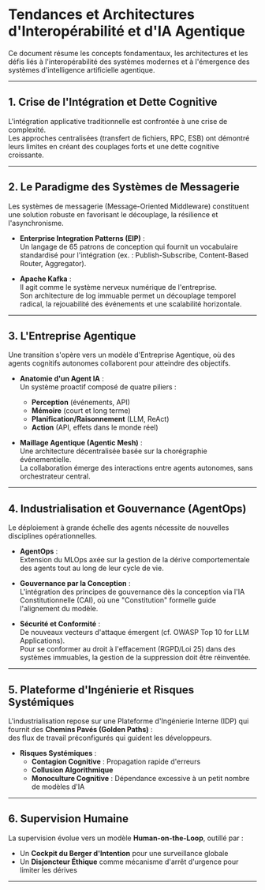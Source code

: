 # Tendances et Architectures d'Interopérabilité et d'IA Agentique

Ce document résume les concepts fondamentaux, les architectures et les défis liés à l'interopérabilité des systèmes modernes et à l'émergence des systèmes d'intelligence artificielle agentique.

---

## 1. Crise de l'Intégration et Dette Cognitive

L'intégration applicative traditionnelle est confrontée à une crise de complexité.  
Les approches centralisées (transfert de fichiers, RPC, ESB) ont démontré leurs limites en créant des couplages forts et une dette cognitive croissante.

---

## 2. Le Paradigme des Systèmes de Messagerie

Les systèmes de messagerie (Message-Oriented Middleware) constituent une solution robuste en favorisant le découplage, la résilience et l'asynchronisme.

- **Enterprise Integration Patterns (EIP)** :  
  Un langage de 65 patrons de conception qui fournit un vocabulaire standardisé pour l'intégration (ex. : Publish-Subscribe, Content-Based Router, Aggregator).

- **Apache Kafka** :  
  Il agit comme le système nerveux numérique de l'entreprise.  
  Son architecture de log immuable permet un découplage temporel radical, la rejouabilité des événements et une scalabilité horizontale.

---

## 3. L'Entreprise Agentique

Une transition s'opère vers un modèle d'Entreprise Agentique, où des agents cognitifs autonomes collaborent pour atteindre des objectifs.

- **Anatomie d'un Agent IA** :  
  Un système proactif composé de quatre piliers :
  - **Perception** (événements, API)
  - **Mémoire** (court et long terme)
  - **Planification/Raisonnement** (LLM, ReAct)
  - **Action** (API, effets dans le monde réel)

- **Maillage Agentique (Agentic Mesh)** :  
  Une architecture décentralisée basée sur la chorégraphie événementielle.  
  La collaboration émerge des interactions entre agents autonomes, sans orchestrateur central.

---

## 4. Industrialisation et Gouvernance (AgentOps)

Le déploiement à grande échelle des agents nécessite de nouvelles disciplines opérationnelles.

- **AgentOps** :  
  Extension du MLOps axée sur la gestion de la dérive comportementale des agents tout au long de leur cycle de vie.

- **Gouvernance par la Conception** :  
  L'intégration des principes de gouvernance dès la conception via l'IA Constitutionnelle (CAI), où une "Constitution" formelle guide l'alignement du modèle.

- **Sécurité et Conformité** :  
  De nouveaux vecteurs d'attaque émergent (cf. OWASP Top 10 for LLM Applications).  
  Pour se conformer au droit à l'effacement (RGPD/Loi 25) dans des systèmes immuables, la gestion de la suppression doit être réinventée.

---

## 5. Plateforme d'Ingénierie et Risques Systémiques

L'industrialisation repose sur une Plateforme d'Ingénierie Interne (IDP) qui fournit des **Chemins Pavés (Golden Paths)** :  
des flux de travail préconfigurés qui guident les développeurs.

- **Risques Systémiques** :
  - **Contagion Cognitive** : Propagation rapide d'erreurs
  - **Collusion Algorithmique**
  - **Monoculture Cognitive** : Dépendance excessive à un petit nombre de modèles d'IA

---

## 6. Supervision Humaine

La supervision évolue vers un modèle **Human-on-the-Loop**, outillé par :
- Un **Cockpit du Berger d'Intention** pour une surveillance globale
- Un **Disjoncteur Éthique** comme mécanisme d'arrêt d'urgence pour limiter les dérives

---
